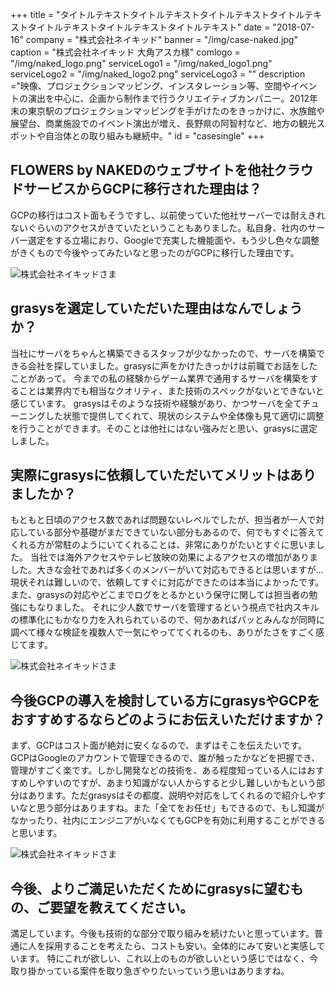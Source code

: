 +++
title = "タイトルテキストタイトルテキストタイトルテキストタイトルテキストタイトルテキストタイトルテキストタイトルテキスト"
date = "2018-07-16"
company = "株式会社ネイキッド"
banner = "/img/case-naked.jpg"
caption = "株式会社ネイキッド 大角アスカ様"
comlogo = "/img/naked_logo.png"
serviceLogo1 = "/img/naked_logo1.png"
serviceLogo2 = "/img/naked_logo2.png"
serviceLogo3 = ""
description ="映像、プロジェクションマッピング、インスタレーション等、空間やイベントの演出を中心に、企画から制作まで行うクリエイティブカンパニー。2012年末の東京駅のプロジェクションマッピングを手がけたのをきっかけに、水族館や展望台、商業施設でのイベント演出が増え、長野県の阿智村など、地方の観光スポットや自治体との取り組みも継続中。"
id = "casesingle"
+++

## FLOWERS by NAKEDのウェブサイトを他社クラウドサービスからGCPに移行された理由は？

GCPの移行はコスト面もそうですし、以前使っていた他社サーバーでは耐えきれないぐらいのアクセスがきていたということもありました。私自身、社内のサーバー選定をする立場におり、Googleで充実した機能面や、もう少し色々な調整がきくもので今後やってみたいなと思ったのがGCPに移行した理由です。

![株式会社ネイキッドさま](/img/bigbook2018rond.jpg)

## grasysを選定していただいた理由はなんでしょうか？

当社にサーバをちゃんと構築できるスタッフが少なかったので、サーバを構築できる会社を探していました。grasysに声をかけたきっかけは前職でお話をしたことがあって。
今までの私の経験からゲーム業界で通用するサーバを構築をすることは業界内でも相当なクオリティ、また技術のスペックがないとできないと感じています。
grasysはそのような技術や経験があり、かつサーバを全てチューニングした状態で提供してくれて、現状のシステムや全体像も見て適切に調整を行うことができます。そのことは他社にはない強みだと思い、grasysに選定しました。

## 実際にgrasysに依頼していただいてメリットはありましたか？

もともと日頃のアクセス数であれば問題ないレベルでしたが、担当者が一人で対応している部分や基礎がまだできていない部分もあるので、何でもすぐに答えてくれる方が常駐のようにいてくれることは、非常にありがたいとすぐに思いました。
当社では海外アクセスやテレビ放映の効果によるアクセスの増加がありました。大きな会社であれば多くのメンバーがいて対応もできるとは思いますが…現状それは難しいので、依頼してすぐに対応ができたのは本当によかったです。また、grasysの対応やどこまでログをとるかという保守に関しては担当者の勉強にもなりました。
それに少人数でサーバを管理するという視点で社内スキルの標準化にもかなり力を入れられているので、何かあればパッとみんなが同時に調べて様々な検証を複数人で一気にやっててくれるのも、ありがたさをすごく感じてます。

![株式会社ネイキッドさま](/img/niji2018rond.jpg)

## 今後GCPの導入を検討している方にgrasysやGCPをおすすめするならどのようにお伝えいただけますか？

まず、GCPはコスト面が絶対に安くなるので、まずはそこを伝えたいです。
GCPはGoogleのアカウントで管理できるので、誰が触ったかなどを把握でき、管理がすごく楽です。しかし開発などの技術を、ある程度知っている人にはおすすめしやすいのですが、あまり知識がない人からすると少し難しいかもという部分はあります。ただgrasysはその都度、説明や対応をしてくれるので紹介しやすいなと思う部分はありますね。また「全てをお任せ」もできるので、もし知識がなかったり、社内にエンジニアがいなくてもGCPを有効に利用することができると思います。

![株式会社ネイキッドさま](/img/hou2018rond.jpg)

## 今後、よりご満足いただくためにgrasysに望むもの、ご要望を教えてください。

満足しています。今後も技術的な部分で取り組みを続けたいと思っています。普通に人を採用することを考えたら、コストも安い。全体的にみて安いと実感しています。
特にこれが欲しい、これ以上のものが欲しいという感じではなく、今取り掛かっている案件を取り急ぎやりたいっていう思いはありますね。
